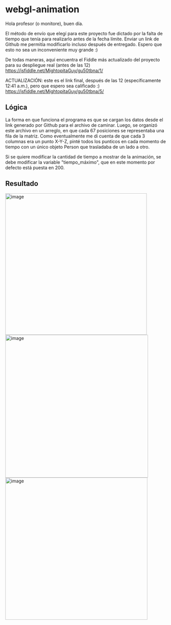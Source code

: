 # webgl-animation

Hola profesor (o monitore), buen día.

El método de envío que elegí para este proyecto fue dictado por la falta de tiempo que tenía para realizarlo antes de la fecha límite. Enviar un link de Github me permitía modificarlo incluso después de entregado. Espero que esto no sea un inconveniente muy grande :)

De todas maneras, aquí encuentra el Fiddle más actualizado del proyecto para su despliegue real (antes de las 12) 
https://jsfiddle.net/MightopitaGuy/gu50tbna/1/ 

ACTUALIZACIÓN: este es el link final, después de las 12 (específicamente 12:41 a.m.), pero que espero sea calificado :)
https://jsfiddle.net/MightopitaGuy/gu50tbna/5/

## Lógica

La forma en que funciona el programa es que se cargan los datos desde el link generado por Github para el archivo de caminar. Luego, se organizó este archivo en un arreglo, en que cada 67 posiciones se representaba una fila de la matriz. Como eventualmente me di cuenta de que cada 3 columnas era un punto X-Y-Z, pinté todos los punticos en cada momento de tiempo con un único objeto Person que trasladaba de un lado a otro.

Si se quiere modificar la cantidad de tiempo a mostrar de la animación, se debe modificar la variable "tiempo_máximo", que en este momento por defecto está puesta en 200.

## Resultado
<img width="443" alt="image" src="https://user-images.githubusercontent.com/26715082/190842222-25fb165b-6ae8-4b38-933f-767c22df5685.png">
<img width="447" alt="image" src="https://user-images.githubusercontent.com/26715082/190842230-2b987e95-efac-466c-aebb-7f60fb71ee17.png">
<img width="445" alt="image" src="https://user-images.githubusercontent.com/26715082/190842226-d9adeee2-995b-43fe-8e65-24dfe2f451a7.png">
